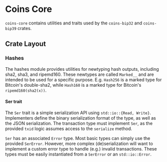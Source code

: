 # Coins Core

`coins-core` contains utilities and traits used by the `coins-bip32` and
`coins-bip39` crates.

## Crate Layout

### Hashes

The hashes module provides utilities for newtyping hash outputs, including
sha2, sha3, and ripemd160. These newtypes are called `Marked__` and are
intended to be used for a specific purpose. E.g. `Hash256` is a marked type for
Bitcoin's double-sha2, while `Hash160` is a marked type for Bitcoin's
`ripemd160(sha2(x))`.

#### Ser trait

The `Ser` trait is a simple serialization API using `std::io::{Read, Write}`.
Implementers define the binary serialization format of the type, as well as the
JSON serialization. The transaction type must implement `Ser`, as the provided
`txid` logic assumes access to the `serialize` method.

`Ser` has an associated `Error` type. Most basic types can simply use the
provided `SerError`. However, more complex (de)serialization will want to
implement a custom error type to handle (e.g.) invalid transactions. These
types must be easily instantiated from a `SerError` or an `std::io::Error`.
